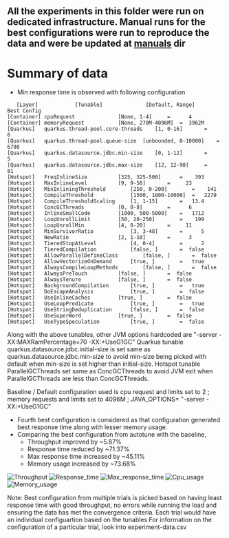 ## All the experiments in this folder were run on dedicated infrastructure. Manual runs for the best configurations were run to reproduce the data and were be updated at [manuals](/manuals) dir

# Summary of data
- Min response time is observed with following configuration
```
   [Layer]            [Tunable]              [Default, Range]      Best Config
[Container] cpuRequest				[None, 1-4]		=      4
[Container] memoryRequest			[None, 270M-4096M]	=  3962M
[Quarkus]   quarkus.thread-pool.core-threads	[1, 0-16]		=      6
[Quarkus]   quarkus.thread-pool.queue-size	[unbounded, 0-10000]	=   6790
[Quarkus]   quarkus.datasource.jdbc.min-size	[0, 1-12]		=      5
[Quarkus]   quarkus.datasource.jdbc.max-size	[12, 12-90]		=     81
[Hotspot]   FreqInlineSize			[325, 325-500]		=    393
[Hotspot]   MaxInlineLevel			[9, 9-50]		=     23
[Hotspot]   MinInliningThreshold		[250, 0-200]		=    141
[Hotspot]   CompileThreshold			[1500, 1000-10000]	=   2270
[Hotspot]   CompileThresholdScaling		[1, 1-15]		=   13.4
[Hotspot]   ConcGCThreads			[0, 0-8]		=      6
[Hotspot]   InlineSmallCode			[1000, 500-5000]	=   1712
[Hotspot]   LoopUnrollLimit			[50, 20-250]		=    199
[Hotspot]   LoopUnrollMin			[4, 0-20]		=     11
[Hotspot]   MinSurvivorRatio			[3, 3-48]		=      5
[Hotspot]   NewRatio				[2, 1-10]		=      3
[Hotspot]   TieredStopAtLevel			[4, 0-4]		=      2
[Hotspot]   TieredCompilation			[false, ]		=  false
[Hotspot]   AllowParallelDefineClass		[false, ]		=  false
[Hotspot]   AllowVectorizeOnDemand		[true, ]		=   true
[Hotspot]   AlwaysCompileLoopMethods		[false, ]		=  false
[Hotspot]   AlwaysPreTouch			[false, ]		=  false
[Hotspot]   AlwaysTenure			[false, ]		=  false
[Hotspot]   BackgroundCompilation		[true, ]		=   true
[Hotspot]   DoEscapeAnalysis			[true, ]		=  false
[Hotspot]   UseInlineCaches			[true, ]		=  false
[Hotspot]   UseLoopPredicate			[true, ]		=   true
[Hotspot]   UseStringDeduplication		[false, ]		=  false
[Hotspot]   UseSuperWord			[true, ]		=  false
[Hotspot]   UseTypeSpeculation			[true, ]		=  false

```
Along with the above tunables, other JVM options hardcoded are "-server -XX:MAXRamPercentage=70 -XX:+UseG1GC"
Quarkus tunable quarkus.datasource.jdbc.initial-size is set same as quarkus.datasource.jdbc.min-size to avoid min-size being picked with default when min-size is set higher than initial-size.
Hotspot tunable ParallelGCThreads set same as ConcGCThreads to avoid JVM exit when ParallelGCThreads are less than ConcGCThreads.

Baseline / Default configuration used is cpu request and limits set to 2 ; memory requests and limits set to 4096M ; JAVA_OPTIONS= "-server -XX:+UseG1GC"

- Fourth best configuration is considered as that configuration generated best response time along with lesser memory usage.
- Comparing the best configuration from autotune with the baseline, 
	- Throughput improved by ~5.87% 
	- Response time reduced by ~71.37%
	- Max response time increased by ~45.11%
	- Memory usage increased by ~73.68%

![Throughput](https://user-images.githubusercontent.com/17760990/137093662-bdc4658b-5990-4c43-aa56-73f71b64c98f.png)
![Response_time](https://user-images.githubusercontent.com/17760990/137093677-08e8d604-06c3-4cad-9f8b-2903f6a6814d.png)
![Max_response_time](https://user-images.githubusercontent.com/17760990/137093683-6c2124e7-0c27-40a8-9621-6b31fdcac6b5.png)
![Cpu_usage](https://user-images.githubusercontent.com/17760990/137093692-4a95c061-773a-4d80-898b-01e59627ad41.png)
![Memory_usage](https://user-images.githubusercontent.com/17760990/137093699-d32d6253-442e-46bb-aeda-03613386071a.png)

Note: Best configuration from multiple trials is picked based on having least response time with good throughput, no errors while running the load and ensuring the data has met the convergence criteria.
Each trial would have an individual configuartion based on the tunables.For information on the configuration of a particular trial, look into experiment-data.csv
